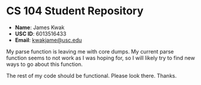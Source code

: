 # CS 104 Student Repository

- **Name**: James Kwak
- **USC ID**: 6013516433
- **Email**: kwakjame@usc.edu

My parse function is leaving me with core dumps. 
My current parse function seems to not work
as I was hoping for, so I will likely try to 
find new ways to go about this function.

The rest of my code should be functional. Please
look there. Thanks.